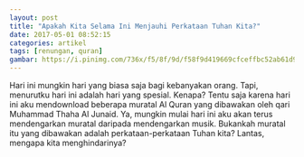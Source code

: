 ```yaml
---
layout: post
title: "Apakah Kita Selama Ini Menjauhi Perkataan Tuhan Kita?"
date: 2017-05-01 08:52:15
categories: artikel
tags: [renungan, quran]
gambar: https://i.pinimg.com/736x/f5/8f/9d/f58f9d419669cfceffbc52ab61d9125a--islamic-architecture-allah-quotes.jpg
---
```


Hari ini mungkin hari yang biasa saja bagi kebanyakan orang. Tapi, menurutku hari ini adalah hari yang spesial. Kenapa? Tentu saja karena hari ini aku mendownload beberapa muratal Al Quran yang dibawakan oleh qari Muhammad Thaha Al Junaid. Ya, mungkin mulai hari ini aku akan terus mendengarkan muratal daripada mendengarkan musik. Bukankah muratal itu yang dibawakan adalah perkataan-perkataan Tuhan kita? Lantas, mengapa kita menghindarinya?





